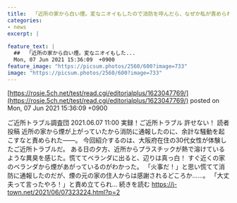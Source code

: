 ```yaml
---
title:  「近所の家から白い煙。変なニオイもしたので消防を呼んだら、なぜか私が責められて...」（大阪府・30代女性）  
categories:
- news
excerpt: |
  
feature_text: |
  ##  「近所の家から白い煙。変なニオイもした...
  Mon, 07 Jun 2021 15:36:09  +0900
feature_image: "https://picsum.photos/2560/600?image=733"
image: "https://picsum.photos/2560/600?image=733"
---
```


[https://rosie.5ch.net/test/read.cgi/editorialplus/1623047769/](https://rosie.5ch.net/test/read.cgi/editorialplus/1623047769/)
posted on Mon, 07 Jun 2021 15:36:09  +0900

<!--more-->

ご近所トラブル調査団 2021.06.07 11:00 実録！ご近所トラブル 許せない！ 読者投稿 近所の家から煙が上がっていたから消防に通報したのに、余計な騒動を起こすなと責められた——。 今回紹介するのは、大阪府在住の30代女性が体験したご近所トラブルだ。 ある日の夕方、近所からプラスチックが熱で溶けているような異臭を感じた。慌ててベランダに出ると、辺りは真っ白！ すぐ近くの家のベランダから煙があがっているのがわかった。 「火事だ！」と思い慌てて消防に通報したのだが、煙の元の家の住人からは感謝されるどころか......。 「大丈夫って言ったやろ！」と責め立てられ... 続きを読む https://j-town.net/2021/06/07323224.html?p=2
